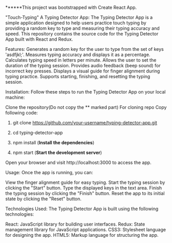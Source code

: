 ******This project was bootstrapped with Create React App.


"Touch-Typing" A Typing Detector App:
The Typing Detector App is a simple application designed to help users practice touch typing by providing a random key to type and measuring their typing accuracy and speed. This repository contains the source code for the Typing Detector App built with React and Redux.

Features:
Generates a random key for the user to type from the set of keys 'asdfjkl;'.
Measures typing accuracy and displays it as a percentage.
Calculates typing speed in letters per minute.
Allows the user to set the duration of the typing session.
Provides audio feedback (beep sound) for incorrect key presses.
Displays a visual guide for finger alignment during typing practice.
Supports starting, finishing, and resetting the typing session.


Installation:
Follow these steps to run the Typing Detector App on your local machine:

Clone the repository(Do not copy the ** marked part)
For cloning repo Copy following code:

1. git clone https://github.com/your-username/typing-detector-app.git

2. cd typing-detector-app

3. npm install (**Install the dependencies**)

4. npm start (**Start the development server**)

Open your browser and visit http://localhost:3000 to access the app.

Usage:
Once the app is running, you can:

View the finger alignment guide for easy typing.
Start the typing session by clicking the "Start" button.
Type the displayed keys in the text area.
Finish the typing session by clicking the "Finish" button.
Reset the app to its initial state by clicking the "Reset" button.

Technologies Used:
The Typing Detector App is built using the following technologies:

React: JavaScript library for building user interfaces.
Redux: State management library for JavaScript applications.
CSS3: Stylesheet language for designing the app.
HTML5: Markup language for structuring the app.
